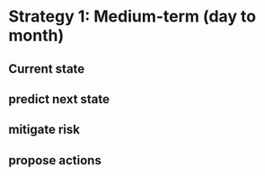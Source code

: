 


# Strategy 1: Medium-term (day to month)

## Current state

## predict next state

## mitigate risk

## propose actions


